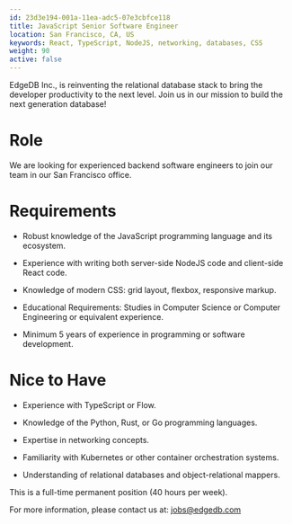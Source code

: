 ```yaml
---
id: 23d3e194-001a-11ea-adc5-07e3cbfce118
title: JavaScript Senior Software Engineer
location: San Francisco, CA, US
keywords: React, TypeScript, NodeJS, networking, databases, CSS
weight: 90
active: false
---
```



EdgeDB Inc., is reinventing the relational database stack to
bring the developer productivity to the next level. Join us in our
mission to build the next generation database!


# Role

We are looking for experienced backend software engineers to join our
team in our San Francisco office.


# Requirements

* Robust knowledge of the JavaScript programming language and its ecosystem.

* Experience with writing both server-side NodeJS code and client-side
  React code.

* Knowledge of modern CSS: grid layout, flexbox, responsive markup.

* Educational Requirements: Studies in Computer Science or Computer
  Engineering or equivalent experience.

* Minimum 5 years of experience in programming or software development.


# Nice to Have

* Experience with TypeScript or Flow.

* Knowledge of the Python, Rust, or Go programming languages.

* Expertise in networking concepts.

* Familiarity with Kubernetes or other container orchestration systems.

* Understanding of relational databases and object-relational mappers.


This is a full-time permanent position (40 hours per week).


For more information, please contact us at:
[jobs@edgedb.com](mailto:jobs@edgedb.com)

